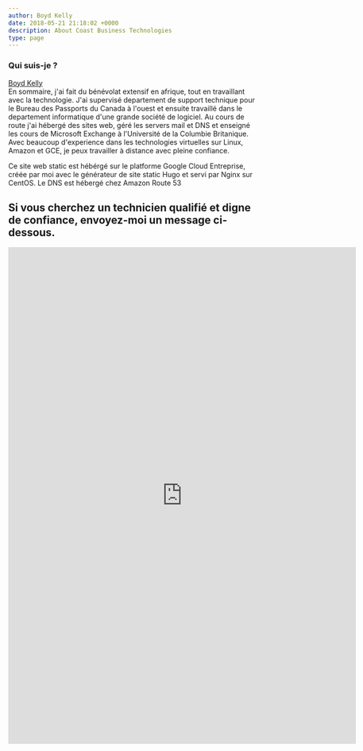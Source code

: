 ```yaml
---
author: Boyd Kelly
date: 2018-05-21 21:18:02 +0000
description: About Coast Business Technologies
type: page
---
```

### Qui suis-je ?

<div style=float:left; margin:5px>
<div class="LI-profile-badge"  data-version="v1" data-size="large" data-locale="fr_FR" data-type="horizontal" data-theme="light" data-vanity="boydkelly"><a class="LI-simple-link" href='https://ca.linkedin.com/in/boydkelly?trk=profile-badge'>Boyd Kelly</a></div>
</div>
</br>
En sommaire, j'ai fait du bénévolat extensif en afrique, tout en travaillant avec la technologie. J'ai supervisé departement de support technique pour le Bureau des Passports du Canada à l'ouest et ensuite travaillé dans le departement informatique d'une grande société de logiciel. Au cours de route j'ai hébergé des sites web, géré les servers mail et DNS et enseigné les cours de Microsoft Exchange à l'Université de la Columbie Britanique. Avec beaucoup d'experience dans les technologies virtuelles sur Linux, Amazon et GCE, je peux travailler à distance avec pleine confiance. 

<script type="text/javascript" src="https://platform.linkedin.com/badges/js/profile.js" async defer></script>



Ce site web static est hébérgé sur le platforme Google Cloud Entreprise, créée par moi avec le générateur de site static Hugo et servi par Nginx sur CentOS. Le DNS est hébergé chez Amazon Route 53

##  Si vous cherchez un technicien qualifié et digne de confiance, envoyez-moi un message ci-dessous.


<iframe src="https://docs.google.com/forms/d/e/1FAIpQLSeSaw5q-3yyLxe8mH5WNYHDJ8TgUFOaQNzvJdXRx4SJdc-QmA/viewform?embedded=true" width="700" height="1000" frameborder="0" marginheight="0" marginwidth="0">Loading...</iframe>
